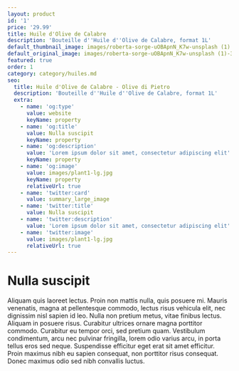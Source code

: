 ```yaml
---
layout: product
id: '1'
price: '29.99'
title: Huile d'Olive de Calabre
description: 'Bouteille d''Huile d''Olive de Calabre, format 1L'
default_thumbnail_image: images/roberta-sorge-uOBApnN_K7w-unsplash (1).jpg
default_original_image: images/roberta-sorge-uOBApnN_K7w-unsplash (1)-35a384d6.jpg
featured: true
order: 1
category: category/huiles.md
seo:
  title: Huile d'Olive de Calabre - Olive di Pietro
  description: 'Bouteille d''Huile d''Olive de Calabre, format 1L'
  extra:
    - name: 'og:type'
      value: website
      keyName: property
    - name: 'og:title'
      value: Nulla suscipit
      keyName: property
    - name: 'og:description'
      value: 'Lorem ipsum dolor sit amet, consectetur adipiscing elit'
      keyName: property
    - name: 'og:image'
      value: images/plant1-lg.jpg
      keyName: property
      relativeUrl: true
    - name: 'twitter:card'
      value: summary_large_image
    - name: 'twitter:title'
      value: Nulla suscipit
    - name: 'twitter:description'
      value: 'Lorem ipsum dolor sit amet, consectetur adipiscing elit'
    - name: 'twitter:image'
      value: images/plant1-lg.jpg
      relativeUrl: true
---
```


# Nulla suscipit

Aliquam quis laoreet lectus. Proin non mattis nulla, quis posuere mi. Mauris venenatis, magna at pellentesque commodo, lectus risus vehicula elit, nec dignissim nisl sapien id leo. Nulla non pretium metus, vitae finibus lectus. Aliquam in posuere risus. Curabitur ultrices ornare magna porttitor commodo. Curabitur eu tempor orci, sed pretium quam. Vestibulum condimentum, arcu nec pulvinar fringilla, lorem odio varius arcu, in porta tellus eros sed neque. Suspendisse efficitur eget erat sit amet efficitur. Proin maximus nibh eu sapien consequat, non porttitor risus consequat. Donec maximus odio sed nibh convallis luctus.